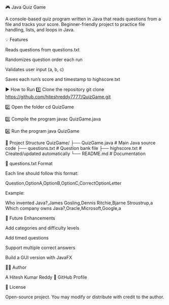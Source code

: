 🎮 Java Quiz Game

A console-based quiz program written in Java that reads questions from a file and tracks your score.
Beginner-friendly project to practice file handling, lists, and loops in Java.

💡 Features

Reads questions from questions.txt

Randomizes question order each run

Validates user input (a, b, c)

Saves each run’s score and timestamp to highscore.txt

▶️ How to Run
1️⃣ Clone the repository
git clone https://github.com/hiteshreddy7777/QuizGame.git

2️⃣ Open the folder
cd QuizGame

3️⃣ Compile the program
javac QuizGame.java

4️⃣ Run the program
java QuizGame

📁 Project Structure
QuizGame/
 ├── QuizGame.java     # Main Java source code
 ├── questions.txt     # Question bank file
 ├── highscore.txt     # Created/updated automatically
 └── README.md         # Documentation

📄 questions.txt Format

Each line should follow this format:

Question,OptionA,OptionB,OptionC,CorrectOptionLetter


Example:

Who invented Java?,James Gosling,Dennis Ritchie,Bjarne Stroustrup,a
Which company owns Java?,Oracle,Microsoft,Google,a

🔧 Future Enhancements

Add categories and difficulty levels

Add timed questions

Support multiple correct answers

Build a GUI version with JavaFX

🧑‍💻 Author

A Hitesh Kumar Reddy
🔗 GitHub Profile

📜 License

Open-source project. You may modify or distribute with credit to the author.
